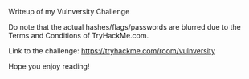 Writeup of my Vulnversity Challenge

Do note that the actual hashes/flags/passwords are blurred due to the Terms and Conditions of TryHackMe.com.

Link to the challenge: https://tryhackme.com/room/vulnversity

Hope you enjoy reading!
